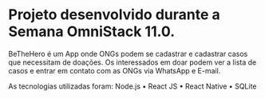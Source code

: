 # Projeto desenvolvido durante a Semana OmniStack 11.0.
BeTheHero é um App onde ONGs podem se cadastrar e cadastrar casos que necessitam de doações. Os interessados em doar podem ver a lista de casos e entrar em contato com as ONGs via WhatsApp e E-mail.  

As tecnologias utilizadas foram:
Node.js
• React JS
• React Native
• SQLite
